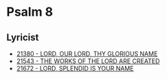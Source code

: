 # Psalm 8

## Lyricist

- [21380 - LORD, OUR LORD, THY GLORIOUS NAME](/hymns/21380.md)
- [21543 - THE WORKS OF THE LORD ARE CREATED](/hymns/21543.md)
- [21672 -  LORD, SPLENDID IS YOUR NAME](/hymns/21672.md)

